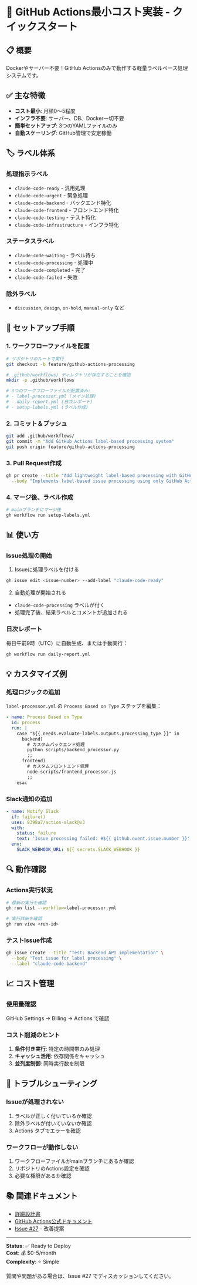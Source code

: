 # 🚀 GitHub Actions最小コスト実装 - クイックスタート

## 📋 概要

Dockerやサーバー不要！GitHub Actionsのみで動作する軽量ラベルベース処理システムです。

## ✅ 主な特徴

- **コスト最小**: 月額$0〜$5程度
- **インフラ不要**: サーバー、DB、Docker一切不要
- **簡単セットアップ**: 3つのYAMLファイルのみ
- **自動スケーリング**: GitHub管理で安定稼働

## 🏷️ ラベル体系

### 処理指示ラベル
- `claude-code-ready` - 汎用処理
- `claude-code-urgent` - 緊急処理
- `claude-code-backend` - バックエンド特化
- `claude-code-frontend` - フロントエンド特化
- `claude-code-testing` - テスト特化
- `claude-code-infrastructure` - インフラ特化

### ステータスラベル
- `claude-code-waiting` - ラベル待ち
- `claude-code-processing` - 処理中
- `claude-code-completed` - 完了
- `claude-code-failed` - 失敗

### 除外ラベル
- `discussion`, `design`, `on-hold`, `manual-only` など

## 🔧 セットアップ手順

### 1. ワークフローファイルを配置

```bash
# リポジトリのルートで実行
git checkout -b feature/github-actions-processing

# .github/workflows/ ディレクトリが存在することを確認
mkdir -p .github/workflows

# 3つのワークフローファイルが配置済み:
# - label-processor.yml (メイン処理)
# - daily-report.yml (日次レポート)
# - setup-labels.yml (ラベル作成)
```

### 2. コミット＆プッシュ

```bash
git add .github/workflows/
git commit -m "Add GitHub Actions label-based processing system"
git push origin feature/github-actions-processing
```

### 3. Pull Request作成

```bash
gh pr create --title "Add lightweight label-based processing with GitHub Actions" \
  --body "Implements label-based issue processing using only GitHub Actions. No servers or Docker required."
```

### 4. マージ後、ラベル作成

```bash
# mainブランチにマージ後
gh workflow run setup-labels.yml
```

## 📊 使い方

### Issue処理の開始

1. Issueに処理ラベルを付ける
```bash
gh issue edit <issue-number> --add-label "claude-code-ready"
```

2. 自動処理が開始される
- `claude-code-processing` ラベルが付く
- 処理完了後、結果ラベルとコメントが追加される

### 日次レポート

毎日午前9時（UTC）に自動生成、または手動実行：
```bash
gh workflow run daily-report.yml
```

## 💡 カスタマイズ例

### 処理ロジックの追加

`label-processor.yml` の `Process Based on Type` ステップを編集：

```yaml
- name: Process Based on Type
  id: process
  run: |
    case "${{ needs.evaluate-labels.outputs.processing_type }}" in
      backend)
        # カスタムバックエンド処理
        python scripts/backend_processor.py
        ;;
      frontend)
        # カスタムフロントエンド処理
        node scripts/frontend_processor.js
        ;;
    esac
```

### Slack通知の追加

```yaml
- name: Notify Slack
  if: failure()
  uses: 8398a7/action-slack@v3
  with:
    status: failure
    text: 'Issue processing failed: #${{ github.event.issue.number }}'
  env:
    SLACK_WEBHOOK_URL: ${{ secrets.SLACK_WEBHOOK }}
```

## 🔍 動作確認

### Actions実行状況
```bash
# 最新の実行を確認
gh run list --workflow=label-processor.yml

# 実行詳細を確認
gh run view <run-id>
```

### テストIssue作成
```bash
gh issue create --title "Test: Backend API implementation" \
  --body "Test issue for label processing" \
  --label "claude-code-backend"
```

## 📈 コスト管理

### 使用量確認
GitHub Settings → Billing → Actions で確認

### コスト削減のヒント
1. **条件付き実行**: 特定の時間帯のみ処理
2. **キャッシュ活用**: 依存関係をキャッシュ
3. **並列度制御**: 同時実行数を制限

## 🚨 トラブルシューティング

### Issueが処理されない
1. ラベルが正しく付いているか確認
2. 除外ラベルが付いていないか確認
3. Actions タブでエラーを確認

### ワークフローが動作しない
1. ワークフローファイルがmainブランチにあるか確認
2. リポジトリのActions設定を確認
3. 必要な権限があるか確認

## 📚 関連ドキュメント

- [詳細設計書](GITHUB_ACTIONS_MINIMAL_DESIGN.md)
- [GitHub Actions公式ドキュメント](https://docs.github.com/actions)
- [Issue #27](https://github.com/ootakazuhiko/claude-code-cluster/issues/27) - 改善提案

---

**Status**: ✅ Ready to Deploy  
**Cost**: 💰 $0-5/month  
**Complexity**: ⭐ Simple  

質問や問題がある場合は、Issue #27 でディスカッションしてください。